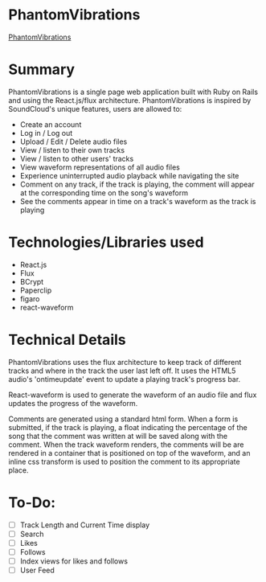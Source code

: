 # PhantomVibrations

[PhantomVibrations](http:/phantomvibrations.herokuapp.com)

# Summary

PhantomVibrations is a single page web application built with Ruby on Rails and using the React.js/flux architecture. PhantomVibrations is inspired by SoundCloud's unique features, users are allowed to:

  - Create an account
  - Log in / Log out
  - Upload / Edit / Delete audio files
  - View / listen to their own tracks
  - View / listen to other users' tracks
  - View waveform representations of all audio files
  - Experience uninterrupted audio playback while navigating the site
  - Comment on any track, if the track is playing, the comment will appear at the corresponding time on the song's waveform
  - See the comments appear in time on a track's waveform as the track is playing

# Technologies/Libraries used

   - React.js
   - Flux
   - BCrypt
   - Paperclip
   - figaro
   - react-waveform

# Technical Details

PhantomVibrations uses the flux architecture to keep track of different tracks and where in the track the user last left off. It uses the HTML5 audio's 'ontimeupdate' event to update a playing track's progress bar.

React-waveform is used to generate the waveform of an audio file and flux updates the progress of the waveform.

Comments are generated using a standard html form. When a form is submitted, if the track is playing, a float indicating the percentage of the song that the comment was written at will be saved along with the comment. When the track waveform renders, the comments will be are rendered in a container that is positioned on top of the waveform, and an inline css transform is used to position the comment to its appropriate place.

# To-Do:

- [ ] Track Length and Current Time display
- [ ] Search
- [ ] Likes
- [ ] Follows
- [ ] Index views for likes and follows
- [ ] User Feed

